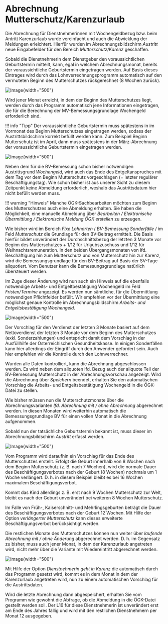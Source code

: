 # Abrechnung Mutterschutz/Karenzurlaub

Die Abrechnung für Dienstnehmerinnen mit Wochengeldbezug bzw. beim Antritt Karenzurlaub wurde vereinfacht und auch die Abwicklung der Meldungen erleichtert. Hierfür wurden im Abrechnungsbildschirm *Austritt* neue Eingabefelder für den Bereich *Mutterschutz/Karenz* geschaffen.

Sobald die Dienstnehmerin dem Dienstgeber den voraussichtlichen Geburtstermin mitteilt, kann, egal in welchem Abrechnungsmonat, bereits der voraussichtliche Geburtstermin eingetragen werden. Auf Basis dieses Eintrages wird durch das Lohnverrechnungsprogramm automatisch auf den vermuteten Beginn des Mutterschutzes rückgerechnet (8 Wochen zurück).

![Image](<img/image518.png>){width="500"}

Wird jener Monat erreicht, in dem der Beginn des Mutterschutzes liegt, werden durch das Programm automatisch jene Informationen eingetragen, die für die Berechnung der MV-Bemessungsgrundlage Wochengeld erforderlich sind.

!!! info "Tipp"
    Der voraussichtliche Geburtstermin muss spätestens in im Vormonat des Beginn Mutterschutzes eingetragen werden, sodass der Austrittsbildschirm korrekt befüllt werden kann. Zum Beispiel Beginn Mutterschutz ist im April, dann muss spätestens in der März-Abrechnung der voraussichtliche Geburtstermin eingetragen werden.

![Image](<img/image519.png>){width="500"}

Neben dem für die BV-Bemessung schon bisher notwendigen Austrittsgrund *Wochengeld*, wird auch das Ende des Entgeltanspruches mit dem Tag vor dem Beginn Mutterschutz vorgeschlagen (= letzter regulärer Beschäftigungstag). Wie schon bisher ist aus unserer Sicht zu diesem Zeitpunkt keine Abmeldung erforderlich, weshalb das Austrittsdatum hier nicht befüllt werden muss.

!!! warning "Hinweis"
    Manche ÖGK-Sachbearbeiten möchten zum Beginn des Mutterschutzes auch eine Abmeldung erhalten. Sie haben die Möglichkeit, eine manuelle Abmeldung über *Bearbeiten / Elektronische Übermittlung / Elektronische Meldung ÖGK erstellen* zu erzeugen.

Wie bisher wird im Bereich *Fixe Lohnarten* / *BV-Bemessung Sonderfälle* / im Feld *Mutterschutz* die Grundlage für den BV-Beitrag ermittelt. Die Basis hierfür bildet unverändert der Durchschnittsbezug der letzten 3 Monate vor Beginn des Mutterschutzes + 1/12 für Urlaubszuschuss und 1/12 für Weihnachtsremuneration. In den beiden Übergangsmonaten von lfd. Beschäftigung hin zum Mutterschutz und von Mutterschutz hin zur Karenz, wird die Bemessungsgrundlage für den BV-Beitrag auf Basis der SV-Tage aliquotiert. Vom Benutzer kann die Bemessungsgrundlage natürlich übersteuert werden.

Im Zuge dieser Änderung wird nun auch ein Hinweis auf die ebenfalls notwendige Arbeits- und Entgeltbestätigung Wochengeld im Feld *Fristen/Termine* angezeigt. Es werden nun sämtliche, für die Übermittlung notwendigen Pflichtfelder befüllt. Wir empfehlen vor der Übermittlung eine möglichst genaue Kontrolle im Abrechnungsbildschirm *Arbeits- und Entgeltsbestätigung Wochengeld*.

![Image](<img/image520.png>){width="500"}

Der Vorschlag für den Verdienst der letzten 3 Monate basiert auf dem Nettoverdienst der letzten 3 Monate vor dem Beginn des Mutterschutzes (exkl. Sonderzahlungen) und entspricht damit dem Vorschlag in der Ausfüllhilfe der Österreichischen Gesundheitskasse. In einigen Sonderfällen kann hier allerdings der Eingriff durch den Anwender gefordert sein. Auch hier empfehlen wir die Kontrolle durch den Lohnverrechner.

Wurden alle Daten kontrolliert, kann die Abrechnung abgeschlossen werden. Es wird neben dem aliquoten lfd. Bezug auch der aliquote Teil der BV-Bemessung Mutterschutz in der Abrechnungsvorschau angezeigt. Wird die Abrechnung über *Speichern* beendet, erhalten Sie den automatischen Vorschlag die Arbeits- und Entgeltsbestätigung Wochengeld in die ÖGK-Datei zu stellen.

Wie bisher müssen nun die Mutterschutzmonate über die Abrechnungsvarianten *lfd. Abrechnung mit / ohne Abrechnung* abgerechnet werden. In diesen Monaten wird weiterhin automatisch die Bemessungsgrundlage BV für einen vollen Monat in die Abrechnung aufgenommen.

Sobald nun der tatsächliche Geburtstermin bekannt ist, muss dieser im Abrechnungsbildschirm *Austritt* erfasst werden.

![Image](<img/image521.png>){width="500"}

Vom Programm wird daraufhin ein Vorschlag für das Ende des Mutterschutzes erstellt. Erfolgt die Geburt innerhalb von 8 Wochen nach dem Beginn Mutterschutz (z. B. nach 7 Wochen), wird die normale Dauer des Beschäftigungsverbotes nach der Geburt (8 Wochen) nochmals um 1 Woche verlängert. D. h. in diesem Beispiel bleibt es bei 16 Wochen maximalem Beschäftigungsverbot.

Kommt das Kind allerdings z. B. erst nach 9 Wochen Mutterschutz zur Welt, bleibt es nach der Geburt unverändert bei weiteren 8 Wochen Mutterschutz.

Im Falle von Früh-, Kaiserschnitt- und Mehrlingsgeburten beträgt die Dauer des Beschäftigungsverbotes nach der Geburt 12 Wochen. Mit Hilfe der Option *verlängerter Mutterschutz* kann dieses erweiterte Beschäftigungsverbot berücksichtigt werden.

Die restlichen Monate des Mutterschutzes können nun weiter über *laufende Abrechnung mit / ohne Änderung* abgerechnet werden. D. h. im Gegensatz zu bisher, muss auch jener Monat, in dem der Karenzurlaub angetreten wird, nicht mehr über die Variante mit Wiedereintritt abgerechnet werden.

![Image](<img/image522.png>){width="500"}

Mit Hilfe der Option *Dienstnehmerin geht in Karenz* die automatisch durch das Programm gesetzt wird, kommt es in dem Monat in dem der Karenzurlaub angetreten wird, nun zu einem automatischen Vorschlag für die Austrittsdaten.

Wird die letzte Abrechnung dann abgespeichert, erhalten Sie vom Programm wie gewohnt die Abfrage, ob die Abmeldung in die ÖGK-Datei gestellt werden soll. Der L16 für diese Dienstnehmerin ist unverändert erst am Ende des Jahres fällig und wird mit den restlichen Dienstnehmern per Monat 12 ausgegeben.